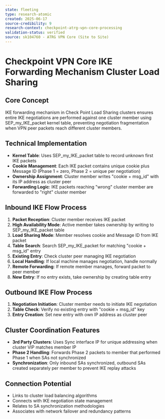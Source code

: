 ```yaml
---
state: fleeting
type: research-atomic
created: 2025-06-17
source-credibility: 9
research-context: checkpoint-atrg-vpn-core-processing
validation-status: verified
source: sk104760 - ATRG VPN Core (Site to Site)
---
```


# Checkpoint VPN Core IKE Forwarding Mechanism Cluster Load Sharing

## Core Concept
IKE forwarding mechanism in Check Point Load Sharing clusters ensures entire IKE negotiations are performed against one cluster member using SEP_my_IKE_packet kernel table, preventing negotiation fragmentation when VPN peer packets reach different cluster members.

## Technical Implementation
- **Kernel Table**: Uses SEP_my_IKE_packet table to record unknown first IKE packets
- **Cookie Management**: Each IKE packet contains unique cookie plus Message ID (Phase 1 = zero, Phase 2 = unique per negotiation)
- **Ownership Assignment**: Cluster member writes "cookie + msg_id" with its IP address as cluster peer
- **Forwarding Logic**: IKE packets reaching "wrong" cluster member are forwarded to "right" cluster member

## Inbound IKE Flow Process
1. **Packet Reception**: Cluster member receives IKE packet
2. **High Availability Mode**: Active member takes ownership by writing to SEP_my_IKE_packet table
3. **Load Sharing Mode**: Member resolves cookie and Message ID from IKE packet
4. **Table Search**: Search SEP_my_IKE_packet for matching "cookie + msg_id" entry
5. **Existing Entry**: Check cluster peer managing IKE negotiation
6. **Local Handling**: If local machine manages negotiation, handle normally
7. **Remote Forwarding**: If remote member manages, forward packet to peer member
8. **New Entry**: If no entry exists, take ownership by creating table entry

## Outbound IKE Flow Process
1. **Negotiation Initiation**: Cluster member needs to initiate IKE negotiation
2. **Table Check**: Verify no existing entry with "cookie + msg_id" key
3. **Entry Creation**: Set new entry with own IP address as cluster peer

## Cluster Coordination Features
- **3rd Party Clusters**: Uses Sync interface IP for unique addressing when cluster VIP matches member IP
- **Phase 2 Handling**: Forwards Phase 2 packets to member that performed Phase 1 when SAs not synchronized
- **Synchronization**: Only inbound SAs synchronized, outbound SAs created separately per member to prevent IKE replay attacks

## Connection Potential
- Links to cluster load balancing algorithms
- Connects with IKE negotiation state management
- Relates to SA synchronization methodologies
- Associates with network failover and redundancy patterns